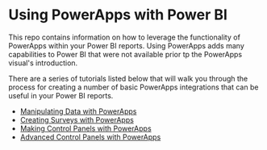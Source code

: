 Using PowerApps with Power BI
==

This repo contains information on how to leverage the functionality of PowerApps within your Power BI reports. Using PowerApps adds many capabilities to Power BI that were not available prior tp the PowerApps visual's introduction.

There are a series of tutorials listed below that will walk you through the process for creating a number of basic PowerApps integrations that can be useful in your Power BI reports.

*  [Manipulating Data with PowerApps](docs/manipulating-data.md)
*  [Creating Surveys with PowerApps](docs/surveys.md)
*  [Making Control Panels with PowerApps](docs/control-panels-1.md)
*  [Advanced Control Panels with PowerApps](docs/control-panels-2.md)
